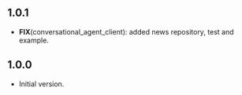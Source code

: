 ## 1.0.1

 - **FIX**(conversational_agent_client): added news repository, test and example.

## 1.0.0

- Initial version.
